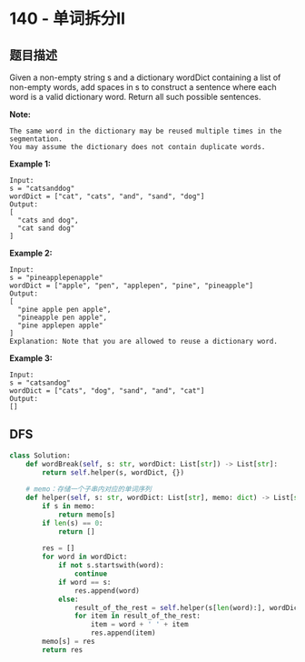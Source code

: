 # 140 - 单词拆分II

## 题目描述
Given a non-empty string s and a dictionary wordDict containing a list of non-empty words, add spaces in s to construct a sentence where each word is a valid dictionary word. Return all such possible sentences.

**Note:**

	The same word in the dictionary may be reused multiple times in the segmentation.
	You may assume the dictionary does not contain duplicate words.

**Example 1:**

	Input:
	s = "catsanddog"
	wordDict = ["cat", "cats", "and", "sand", "dog"]
	Output:
	[
	  "cats and dog",
	  "cat sand dog"
	]

**Example 2:**

	Input:
	s = "pineapplepenapple"
	wordDict = ["apple", "pen", "applepen", "pine", "pineapple"]
	Output:
	[
	  "pine apple pen apple",
	  "pineapple pen apple",
	  "pine applepen apple"
	]
	Explanation: Note that you are allowed to reuse a dictionary word.

**Example 3:**

	Input:
	s = "catsandog"
	wordDict = ["cats", "dog", "sand", "and", "cat"]
	Output:
	[]


## DFS

```python
class Solution:
    def wordBreak(self, s: str, wordDict: List[str]) -> List[str]:
        return self.helper(s, wordDict, {})
    
    # memo：存储一个子串内对应的单词序列
    def helper(self, s: str, wordDict: List[str], memo: dict) -> List[str]:
        if s in memo:
            return memo[s]
        if len(s) == 0:
            return []
        
        res = []
        for word in wordDict:
            if not s.startswith(word):
                continue
            if word == s:
                res.append(word)
            else:
                result_of_the_rest = self.helper(s[len(word):], wordDict, memo)
                for item in result_of_the_rest:
                    item = word + ' ' + item
                    res.append(item)
        memo[s] = res
        return res
            
```
